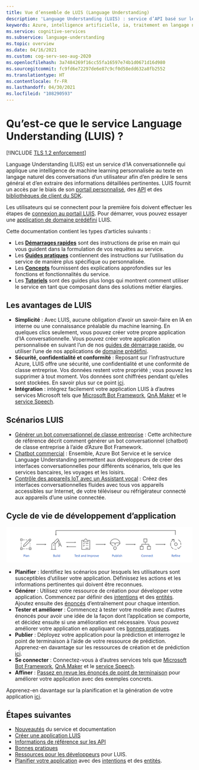 ```yaml
---
title: Vue d’ensemble de LUIS (Language Understanding)
description: 'Language Understanding (LUIS) : service d’API basé sur le cloud qui utilise le machine learning sur du langage naturel pour prédire une signification et extraire des informations.'
keywords: Azure, intelligence artificielle, ia, traitement en langage naturel, tln, compréhension du langage naturel, cln, LUIS, ia conversationnelle, chatbot ia, chatbot tln, ia tln, luis azure
ms.service: cognitive-services
ms.subservice: language-understanding
ms.topic: overview
ms.date: 04/16/2021
ms.custom: cog-serv-seo-aug-2020
ms.openlocfilehash: 3a7484269f16cc55fa16597e74b1d0671d16d980
ms.sourcegitcommit: fc9fd6e72297de6e87c9cf0d58edd632a8fb2552
ms.translationtype: HT
ms.contentlocale: fr-FR
ms.lasthandoff: 04/30/2021
ms.locfileid: "108290593"
---
```

# <a name="what-is-language-understanding-luis"></a>Qu’est-ce que le service Language Understanding (LUIS) ?

[!INCLUDE [TLS 1.2 enforcement](../../../includes/cognitive-services-tls-announcement.md)]

Language Understanding (LUIS) est un service d’IA conversationnelle qui applique une intelligence de machine learning personnalisée au texte en langage naturel des conversations d’un utilisateur afin d’en prédire le sens général et d’en extraire des informations détaillées pertinentes. LUIS fournit un accès par le biais de son [portail personnalisé](https://www.luis.ai), des [API][endpoint-apis] et des [bibliothèques de client du SDK](client-libraries-rest-api.md).

Les utilisateurs qui se connectent pour la première fois doivent effectuer les étapes de [connexion au portail LUIS](sign-in-luis-portal.md "se connecter au portail LUIS"). Pour démarrer, vous pouvez essayer une [application de domaine prédéfini](luis-get-started-create-app.md) LUIS.

Cette documentation contient les types d’articles suivants :  

* Les [**Démarrages rapides**](luis-get-started-create-app.md) sont des instructions de prise en main qui vous guident dans la formulation de vos requêtes au service.  
* Les [**Guides pratiques**](luis-how-to-start-new-app.md) contiennent des instructions sur l’utilisation du service de manière plus spécifique ou personnalisée.  
* Les [**Concepts**](artificial-intelligence.md) fournissent des explications approfondies sur les fonctions et fonctionnalités du service.  
* Les [**Tutoriels**](tutorial-intents-only.md) sont des guides plus longs qui montrent comment utiliser le service en tant que composant dans des solutions métier élargies.  

## <a name="what-does-luis-offer"></a>Les avantages de LUIS 

* **Simplicité** : Avec LUIS, aucune obligation d’avoir un savoir-faire en IA en interne ou une connaissance préalable du machine learning. En quelques clics seulement, vous pouvez créer votre propre application d’IA conversationnelle. Vous pouvez créer votre application personnalisée en suivant l’un de nos [guides de démarrage rapide](luis-get-started-create-app.md), ou utiliser l’une de nos applications de [domaine prédéfini](luis-get-started-create-app.md).
* **Sécurité, confidentialité et conformité** : Reposant sur l’infrastructure Azure, LUIS offre une sécurité, une confidentialité et une conformité de classe entreprise. Vos données restent votre propriété ; vous pouvez les supprimer à tout moment. Vos données sont chiffrées pendant qu’elles sont stockées. En savoir plus sur ce point [ici](https://azure.microsoft.com/support/legal/cognitive-services-compliance-and-privacy).
* **Intégration** : intégrez facilement votre application LUIS à d’autres services Microsoft tels que [Microsoft Bot Framework](/composer/tutorial/tutorial-luis), [QnA Maker](../QnAMaker/choose-natural-language-processing-service.md) et le [service Speech](../speech-service/get-started-intent-recognition.md).


## <a name="luis-scenarios"></a>Scénarios LUIS
* [Générer un bot conversationnel de classe entreprise](/azure/architecture/reference-architectures/ai/conversational-bot) : Cette architecture de référence décrit comment générer un bot conversationnel (chatbot) de classe entreprise à l’aide d’Azure Bot Framework.
* [Chatbot commercial](/azure/architecture/solution-ideas/articles/commerce-chatbot) : Ensemble, Azure Bot Service et le service Language Understanding permettent aux développeurs de créer des interfaces conversationnelles pour différents scénarios, tels que les services bancaires, les voyages et les loisirs.
* [Contrôle des appareils IoT avec un Assistant vocal](/azure/architecture/solution-ideas/articles/iot-controlling-devices-with-voice-assistant) : Créez des interfaces conversationnelles fluides avec tous vos appareils accessibles sur Internet, de votre téléviseur ou réfrigérateur connecté aux appareils d’une usine connectée.


## <a name="application-development-life-cycle"></a>Cycle de vie de développement d’application

![Cycle de vie de développement d’application LUIS](./media/luis-overview/luis-dev-lifecycle.png "Cycle de vie de développement d’application LUIS")

-   **Planifier** : Identifiez les scénarios pour lesquels les utilisateurs sont susceptibles d’utiliser votre application. Définissez les actions et les informations pertinentes qui doivent être reconnues.
-   **Générer** : Utilisez votre ressource de création pour développer votre application. Commencez par définir des [intentions](luis-concept-intent.md) et des [entités](luis-concept-entity-types.md). Ajoutez ensuite des [énoncés](luis-concept-utterance.md) d’entraînement pour chaque intention. 
-   **Tester et améliorer** : Commencez à tester votre modèle avec d’autres énoncés pour avoir une idée de la façon dont l’application se comporte, et décidez ensuite si une amélioration est nécessaire. Vous pouvez améliorer votre application en appliquant ces [bonnes pratiques](luis-concept-best-practices.md). 
-   **Publier** : Déployez votre application pour la prédiction et interrogez le point de terminaison à l’aide de votre ressource de prédiction. Apprenez-en davantage sur les ressources de création et de prédiction [ici](luis-how-to-azure-subscription.md#luis-resources). 
-   **Se connecter** : Connectez-vous à d’autres services tels que [Microsoft Bot Framework](/composer/tutorial/tutorial-luis), [QnA Maker](../QnAMaker/choose-natural-language-processing-service.md) et le [service Speech](../speech-service/get-started-intent-recognition.md). 
-   **Affiner** : [Passez en revue les énoncés de point de terminaison](luis-concept-review-endpoint-utterances.md) pour améliorer votre application avec des exemples concrets.

Apprenez-en davantage sur la planification et la génération de votre application [ici](luis-how-plan-your-app.md).

## <a name="next-steps"></a>Étapes suivantes

* [Nouveautés](whats-new.md "Nouveautés") du service et documentation
* [Créer une application LUIS](tutorial-intents-only.md)
* [Informations de référence sur les API][endpoint-apis]
* [Bonnes pratiques](luis-concept-best-practices.md)
* [Ressources pour les développeurs](developer-reference-resource.md "Ressources pour les développeurs") pour LUIS.
* [Planifier votre application](luis-how-plan-your-app.md "Planifier votre application") avec des [intentions](luis-concept-intent.md "intentions") et des [entités](luis-concept-entity-types.md "entities").

[bot-framework]: /bot-framework/
[flow]: /connectors/luis/
[authoring-apis]: https://go.microsoft.com/fwlink/?linkid=2092087
[endpoint-apis]: https://go.microsoft.com/fwlink/?linkid=2092356
[qnamaker]: https://qnamaker.ai/